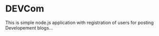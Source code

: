 # DEVCom
This is simple node.js application with registration of users for posting Developement blogs...
